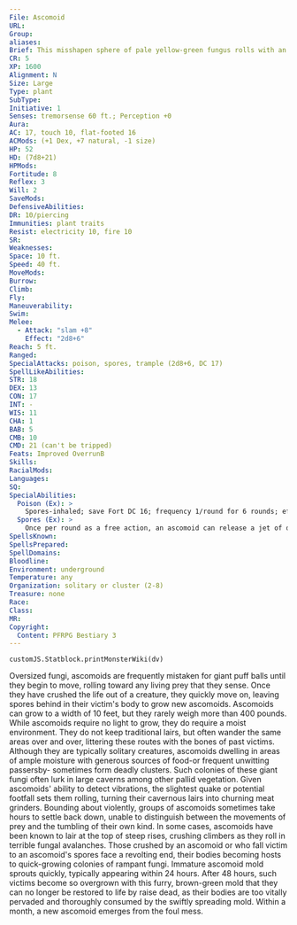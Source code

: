 ```yaml
---
File: Ascomoid
URL: 
Group: 
aliases: 
Brief: This misshapen sphere of pale yellow-green fungus rolls with an unnerving speed, spewing clouds of foul spores as it advances.
CR: 5
XP: 1600
Alignment: N
Size: Large
Type: plant
SubType: 
Initiative: 1
Senses: tremorsense 60 ft.; Perception +0
Aura: 
AC: 17, touch 10, flat-footed 16
ACMods: (+1 Dex, +7 natural, -1 size)
HP: 52
HD: (7d8+21)
HPMods: 
Fortitude: 8
Reflex: 3
Will: 2
SaveMods: 
DefensiveAbilities: 
DR: 10/piercing
Immunities: plant traits
Resist: electricity 10, fire 10
SR: 
Weaknesses: 
Space: 10 ft.
Speed: 40 ft.
MoveMods: 
Burrow: 
Climb: 
Fly: 
Maneuverability: 
Swim: 
Melee: 
  - Attack: "slam +8"
    Effect: "2d8+6"
Reach: 5 ft.
Ranged: 
SpecialAttacks: poison, spores, trample (2d8+6, DC 17)
SpellLikeAbilities: 
STR: 18
DEX: 13
CON: 17
INT: -
WIS: 11
CHA: 1
BAB: 5
CMB: 10
CMD: 21 (can't be tripped)
Feats: Improved OverrunB
Skills: 
RacialMods: 
Languages: 
SQ: 
SpecialAbilities:
  Poison (Ex): >
    Spores-inhaled; save Fort DC 16; frequency 1/round for 6 rounds; effect 1d2 Str damage; cure 2 saves. The save DC is Constitution-based.
  Spores (Ex): >
    Once per round as a free action, an ascomoid can release a jet of deadly spores to a range of 30 feet. Upon impacting a solid surface, such as a wall or creature, the jet billows out into a cloud of spores that fills a 10-foot-radius spread. This cloud lasts for 1 round before dispersing. Any creature in the cloud must make a DC 16 Fortitude save or become nauseated as long as it remains in the cloud. Any creature that fails to save against this nausea is also exposed to the ascomoid's poison (see above). The save DC is Constitution-based.
SpellsKnown: 
SpellsPrepared: 
SpellDomains: 
Bloodline: 
Environment: underground
Temperature: any
Organization: solitary or cluster (2-8)
Treasure: none
Race: 
Class: 
MR: 
Copyright:
  Content: PFRPG Bestiary 3
---
```

```dataviewjs
customJS.Statblock.printMonsterWiki(dv)
```
Oversized fungi, ascomoids are frequently mistaken for giant puff balls until they begin to move, rolling toward any living prey that they sense. Once they have crushed the life out of a creature, they quickly move on, leaving spores behind in their victim's body to grow new ascomoids. Ascomoids can grow to a width of 10 feet, but they rarely weigh more than 400 pounds.  While ascomoids require no light to grow, they do require a moist environment. They do not keep traditional lairs, but often wander the same areas over and over, littering these routes with the bones of past victims.  Although they are typically solitary creatures, ascomoids dwelling in areas of ample moisture with generous sources of food-or frequent unwitting passersby- sometimes form deadly clusters. Such colonies of these giant fungi often lurk in large caverns among other pallid vegetation. Given ascomoids' ability to detect vibrations, the slightest quake or potential footfall sets them rolling, turning their cavernous lairs into churning meat grinders. Bounding about violently, groups of ascomoids sometimes take hours to settle back down, unable to distinguish between the movements of prey and the tumbling of their own kind. In some cases, ascomoids have been known to lair at the top of steep rises, crushing climbers as they roll in terrible fungal avalanches.  Those crushed by an ascomoid or who fall victim to an ascomoid's spores face a revolting end, their bodies becoming hosts to quick-growing colonies of rampant fungi. Immature ascomoid mold sprouts quickly, typically appearing within 24 hours. After 48 hours, such victims become so overgrown with this furry, brown-green mold that they can no longer be restored to life by raise dead, as their bodies are too vitally pervaded and thoroughly consumed by the swiftly spreading mold. Within a month, a new ascomoid emerges from the foul mess.
